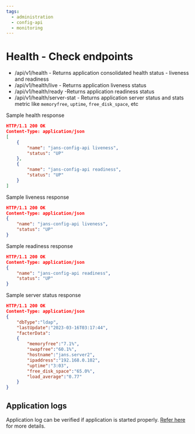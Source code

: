 ```yaml
---
tags:
  - administration
  - config-api
  - monitoring
---
```


# Health - Check endpoints
- /api/v1/health - Returns application consolidated health status - liveness and readiness
- /api/v1/health/live - Returns application liveness status
- /api/v1/health/ready -Returns application readiness status
- /api/v1/health/server-stat - Returns application server status and stats metric like `memoryfree`, `uptime`, `free_disk_space`, etc

Sample health response
```json
HTTP/1.1 200 OK
Content-Type: application/json
[
    {
        "name": "jans-config-api liveness",
        "status": "UP"
    },
    {
        "name": "jans-config-api readiness",
        "status": "UP"
    }
]
```

Sample liveness response
```json
HTTP/1.1 200 OK
Content-Type: application/json
{
    "name": "jans-config-api liveness",
    "status": "UP"
}
```

Sample readiness response
```json
HTTP/1.1 200 OK
Content-Type: application/json
{
    "name": "jans-config-api readiness",
    "status": "UP"
}
```

Sample server status response
```json
HTTP/1.1 200 OK
Content-Type: application/json
{
    "dbType":"ldap",
	"lastUpdate":"2023-03-16T03:17:44",
	"facterData":
	{
	    "memoryfree":"7.1%",
		"swapfree":"60.1%",
		"hostname":"jans.server2",
		"ipaddress":"192.168.0.102",
		"uptime":"3:03",
		"free_disk_space":"65.0%",
		"load_average":"0.77"
	}
}
```


## Application logs
Application log can be verified if application is started properly.
[Refer here](./logs.md) for more details.

